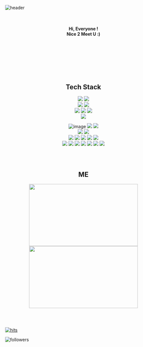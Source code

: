 
![header](https://capsule-render.vercel.app/api?type=wave&color=fdf7ef&height=100&section=header&text=Eunyoung%20Ko&animation=fadeIn&&fontColor=968d81&fontSize=50&fontAlign=75&fontAlignY=60)



<br/>



 

<div align=center> 
<h4> Hi, Everyone !<br/>
Nice 2 Meet U :)</h4></div>
<br/>
<br/>
<br/>
<br/>
<br/>
<br/>
<div align=center>

## <b>Tech Stack</b> 






<img src="https://img.shields.io/badge/Python-3766AB?style=flat-square&logo=Python&logoColor=white"/>
<img src="https://img.shields.io/badge/R-276DC3?style=flat-square&logo=R&logoColor=white"/>
<br>
<img src="https://img.shields.io/badge/Oracle-F80000?style=flat-square&logo=Oracle&logoColor=white"/>
<img src="https://img.shields.io/badge/MariaDB-003545?style=flat-square&logo=MariaDB&logoColor=white"/>
<br>
<img src="https://img.shields.io/badge/HTML-E34F26?style=flat-square&logo=HTML5&logoColor=white"/>  
<img src="https://img.shields.io/badge/CSS-1572B6?style=flat-square&logo=CSS3&logoColor=white"/>  
<img src="https://img.shields.io/badge/JavaScript-F7DF1E?style=flat-square&logo=JavaScript&logoColor=white"/>  
<br>
<img src="https://img.shields.io/badge/Django-092E20?style=flat-square&logo=Django&logoColor=white"/>  
<br>


![image](https://img.shields.io/badge/mac%20os-000000?style=flat-square&logo=apple&logoColor=white)
<img src="https://img.shields.io/badge/Ubuntu-E95420?style=flat-square&logo=Ubuntu&logoColor=white"/> 
<img src="https://img.shields.io/badge/Windows-0078D6?style=flat-square&logo=Windows&logoColor=white"/> <br>
<img src="https://img.shields.io/badge/Amazon AWS-232F3E?style=flat-square&logo=Amazon AWS&logoColor=white"/> 
<img src="https://img.shields.io/badge/virtualbox-183A61?style=flat-square&logo=virtualbox&logoColor=white"/> 
<br>
<img src="https://img.shields.io/badge/Jupyter-F37626?style=flat-square&logo=Jupyter&logoColor=white"/>
<img src="https://img.shields.io/badge/Visual Studio Code-007ACC?style=flat-square&logo=Visual Studio Code&logoColor=white"/>  <img src="https://img.shields.io/badge/PyCharm-000000?style=flat-square&logo=PyCharm&logoColor=white"/>  <img src="https://img.shields.io/badge/googlecolab-F9AB00?style=flat-square&logo=googlecolab&logoColor=white"/>
 <img src="https://img.shields.io/badge/github-181717?style=flat-square&logo=github&logoColor=white"/> <br>
 <img src="https://img.shields.io/badge/pandas-150458?style=flat-square&logo=pandas&logoColor=white"/>
 <img src="https://img.shields.io/badge/numpy-013245?style=flat-square&logo=numpy&logoColor=white"/>
  <img src="https://img.shields.io/badge/scipy-8CAAE6?style=flat-square&logo=scipy&logoColor=white"/>
  <img src="https://img.shields.io/badge/scikitlearn-F7931E?style=flat-square&logo=scikitlearn&logoColor=white"/> 
   <img src="https://img.shields.io/badge/tensorflow-FF6F00?style=flat-square&logo=tensorflow&logoColor=white"/>
   <img src="https://img.shields.io/badge/keras-D00000?style=flat-square&logo=keras&logoColor=white"/>
   <img src="https://img.shields.io/badge/pytorch-EE4C2C?style=flat-square&logo=pytorch&logoColor=white"/><br>
   


<br/>
<br/>

## <b>ME</b>


<img src="https://github-readme-stats.vercel.app/api?username=iameun02&show_icons=true&theme=rose_pine" width="350" height="200"><img src="https://github-readme-stats.vercel.app/api/top-langs/?username=iameun02&layout=compact&theme=tokyonight" width="350" height="200"><br><br>



<br>
</div>

[![hits](https://hits.seeyoufarm.com/api/count/incr/badge.svg?url=https%3A%2F%2Fgithub.com%2Fiameun02&count_bg=%237A7A7A&title_bg=%23FFADCC&icon=reverbnation.svg&icon_color=%23FF0000&title=hits&edge_flat=false)](https://hits.seeyoufarm.com)

![followers](https://img.shields.io/github/followers/iameun02?style=social)

